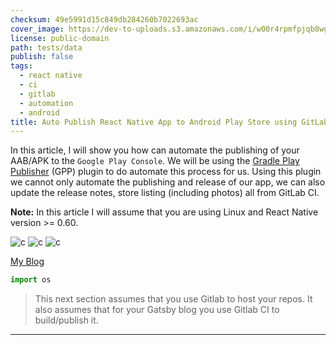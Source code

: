 ```yaml
---
checksum: 49e5991d15c849db284260b7022693ac
cover_image: https://dev-to-uploads.s3.amazonaws.com/i/w00r4rpmfpjqb8wgygxu.jpg
license: public-domain
path: tests/data
publish: false
tags:
  - react native
  - ci
  - gitlab
  - automation
  - android
title: Auto Publish React Native App to Android Play Store using GitLab CI
---
```


In this article, I will show you how can automate the publishing of your AAB/APK to the `Google Play Console`. We will be using the [Gradle Play Publisher](https://github.com/Triple-T/gradle-play-publisher) (GPP) plugin to do automate this process for us. Using this plugin we cannot only automate the publishing and release of our app, we can also update the release notes, store listing (including photos) all from GitLab CI.

**Note:** In this article I will assume that you are using Linux and React Native version >= 0.60.

![c](c.jpg)
![c](c.jpg)
![c](c.jpg)

[My Blog](/blog/storybooks-with-mdx/)

```py
import os

```

> This next section assumes that you use Gitlab to host your repos. It also assumes that for your Gatsby blog you use Gitlab CI to build/publish it.

---
